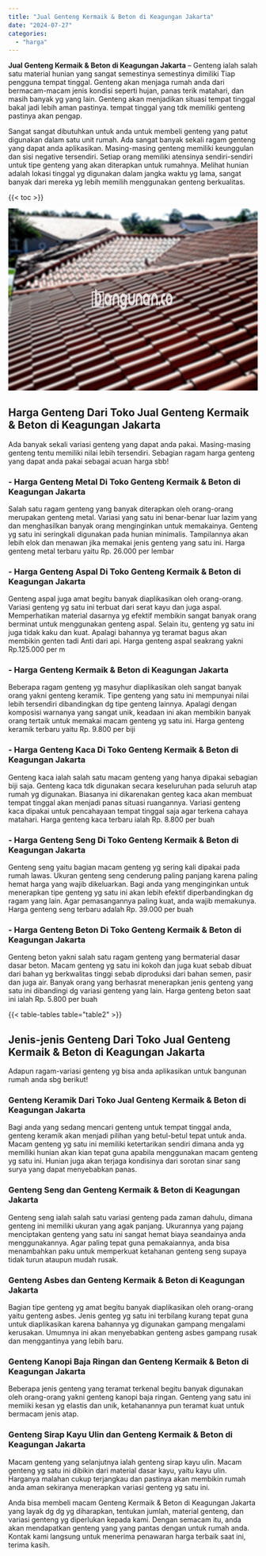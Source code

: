 ```yaml
---
title: "Jual Genteng Kermaik & Beton di Keagungan Jakarta"
date: "2024-07-27"
categories: 
  - "harga"
---
```


**Jual Genteng Kermaik & Beton di Keagungan Jakarta** – Genteng ialah salah satu material hunian yang sangat semestinya semestinya dimiliki Tiap pengguna tempat tinggal. Genteng akan menjaga rumah anda dari bermacam-macam jenis kondisi seperti hujan, panas terik matahari, dan masih banyak yg yang lain. Genteng akan menjadikan situasi tempat tinggal bakal jadi lebih aman pastinya. tempat tinggal yang tdk memiliki genteng pastinya akan pengap.

Sangat sangat dibutuhkan untuk anda untuk membeli genteng yang patut digunakan dalam satu unit rumah. Ada sangat banyak sekali ragam genteng yang dapat anda aplikasikan. Masing-masing genteng memiliki keunggulan dan sisi negative tersendiri. Setiap orang memiliki atensinya sendiri-sendiri untuk tipe genteng yang akan diterapkan untuk rumahnya. Melihat hunian adalah lokasi tinggal yg digunakan dalam jangka waktu yg lama, sangat banyak dari mereka yg lebih memilih menggunakan genteng berkualitas.

{{< toc >}}

![Jual Genteng Kermaik & Beton di Keagungan Jakarta](/images/genteng-minimalis-murah09.png)

## Harga Genteng Dari Toko Jual Genteng Kermaik & Beton di Keagungan Jakarta

Ada banyak sekali variasi genteng yang dapat anda pakai. Masing-masing genteng tentu memiliki nilai lebih tersendiri. Sebagian ragam harga genteng yang dapat anda pakai sebagai acuan harga sbb!

### \- Harga Genteng Metal Di Toko Genteng Kermaik & Beton di Keagungan Jakarta

Salah satu ragam genteng yang banyak diterapkan oleh orang-orang merupakan genteng metal. Variasi yang satu ini benar-benar luar lazim yang dan menghasilkan banyak orang menginginkan untuk memakainya. Genteng yg satu ini seringkali digunakan pada hunian minimalis. Tampilannya akan lebih elok dan menawan jika memakai jenis genteng yang satu ini. Harga genteng metal terbaru yaitu Rp. 26.000 per lembar

### \- Harga Genteng Aspal Di Toko Genteng Kermaik & Beton di Keagungan Jakarta

Genteng aspal juga amat begitu banyak diaplikasikan oleh orang-orang. Variasi genteng yg satu ini terbuat dari serat kayu dan juga aspal. Memperhatikan material dasarnya yg efektif membikin sangat banyak orang berminat untuk menggunakan genteng aspal. Selain itu, genteng yg satu ini juga tidak kaku dan kuat. Apalagi bahannya yg teramat bagus akan membikin genten tadi Anti dari api. Harga genteng aspal seakrang yakni Rp.125.000 per m

### \- Harga Genteng Kermaik & Beton di Keagungan Jakarta

Beberapa ragam genteng yg masyhur diaplikasikan oleh sangat banyak orang yakni genteng keramik. Tipe genteng yang satu ini mempunyai nilai lebih tersendiri dibandingkan dg tipe genteng lainnya. Apalagi dengan komposisi warnanya yang sangat unik, keadaan ini akan membikin banyak orang tertaik untuk memakai macam genteng yg satu ini. Harga genteng keramik terbaru yaitu Rp. 9.800 per biji

### \- Harga Genteng Kaca Di Toko Genteng Kermaik & Beton di Keagungan Jakarta

Genteng kaca ialah salah satu macam genteng yang hanya dipakai sebagian biji saja. Genteng kaca tdk digunakan secara keseluruhan pada seluruh atap rumah yg digunakan. Biasanya ini dikarenakan genteg kaca akan membuat tempat tinggal akan menjadi panas situasi ruangannya. Variasi genteng kaca dipakai untuk pencahayaan tempat tinggal saja agar terkena cahaya matahari. Harga genteng kaca terbaru ialah Rp. 8.800 per buah

### \- Harga Genteng Seng Di Toko Genteng Kermaik & Beton di Keagungan Jakarta

Genteng seng yaitu bagian macam genteng yg sering kali dipakai pada rumah lawas. Ukuran genteng seng cenderung paling panjang karena paling hemat harga yang wajib dikeluarkan. Bagi anda yang menginginkan untuk menerapkan tipe genteng yg satu ini akan lebih efektif diperbandingkan dg ragam yang lain. Agar pemasangannya paling kuat, anda wajib memakunya. Harga genteng seng terbaru adalah Rp. 39.000 per buah

### \- Harga Genteng Beton Di Toko Genteng Kermaik & Beton di Keagungan Jakarta

Genteng beton yakni salah satu ragam genteng yang bermaterial dasar dasar beton. Macam genteng yg satu ini kokoh dan juga kuat sebab dibuat dari bahan yg berkwalitas tinggi sebab diproduksi dari bahan semen, pasir dan juga air. Banyak orang yang berhasrat menerapkan jenis genteng yang satu ini dibandingi dg variasi genteng yang lain. Harga genteng beton saat ini ialah Rp. 5.800 per buah

{{< table-tables table="table2" >}}

## Jenis-jenis Genteng Dari Toko Jual Genteng Kermaik & Beton di Keagungan Jakarta

Adapun ragam-variasi genteng yg bisa anda aplikasikan untuk bangunan rumah anda sbg berikut!

### Genteng Keramik Dari Toko Jual Genteng Kermaik & Beton di Keagungan Jakarta

Bagi anda yang sedang mencari genteng untuk tempat tinggal anda, genteng keramik akan menjadi pilihan yang betul-betul tepat untuk anda. Macam genteng yg satu ini memiliki ketertarikan sendiri dimana anda yg memiliki hunian akan kian tepat guna apabila menggunakan macam genteng yg satu ini. Hunian juga akan terjaga kondisinya dari sorotan sinar sang surya yang dapat menyebabkan panas.

### Genteng Seng dan Genteng Kermaik & Beton di Keagungan Jakarta

Genteng seng ialah salah satu variasi genteng pada zaman dahulu, dimana genteng ini memiliki ukuran yang agak panjang. Ukurannya yang pajang menciptakan genteng yang satu ini sangat hemat biaya seandainya anda menggunakannya. Agar paling tepat guna pemakaiannya, anda bisa menambahkan paku untuk memperkuat ketahanan genteng seng supaya tidak turun ataupun mudah rusak.

### Genteng Asbes dan Genteng Kermaik & Beton di Keagungan Jakarta

Bagian tipe genteng yg amat begitu banyak diaplikasikan oleh orang-orang yaitu genteng asbes. Jenis genteg yg satu ini terbilang kurang tepat guna untuk diaplikasikan karena bahannya yg digunakan gampang mengalami kerusakan. Umumnya ini akan menyebabkan genteng asbes gampang rusak dan menggantinya yang lebih baru.

### Genteng Kanopi Baja Ringan dan Genteng Kermaik & Beton di Keagungan Jakarta

Beberapa jenis genteng yang teramat terkenal begitu banyak digunakan oleh orang-orang yakni genteng kanopi baja ringan. Genteng yang satu ini memiiki kesan yg elastis dan unik, ketahanannya pun teramat kuat untuk bermacam jenis atap.

### Genteng Sirap Kayu Ulin dan Genteng Kermaik & Beton di Keagungan Jakarta

Macam genteng yang selanjutnya ialah genteng sirap kayu ulin. Macam genteng yg satu ini dibikin dari material dasar kayu, yaitu kayu ulin. Harganya malahan cukup terjangkau dan pastinya akan membikin rumah anda aman sekiranya menerapkan variasi genteng yg satu ini.

Anda bisa membeli macam Genteng Kermaik & Beton di Keagungan Jakarta yang layak dg dg yg diharapkan, tentukan jumlah, material genteng, dan variasi genteng yg diperlukan kepada kami. Dengan semacam itu, anda akan mendapatkan genteng yang yang pantas dengan untuk rumah anda. Kontak kami langsung untuk menerima penawaran harga terbaik saat ini, terima kasih.
